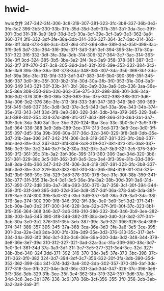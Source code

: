 # hwid-
hwid文件
347-342-3f4-306-3c8-319-307-381-323-3fc-3b8-337-36b-3e3-3fe-3c2
396-3b5-330-33b-37b-35d-35d-3e9-37b-35f-3b1-3da-3cc-391-301-3bd
31f-31f-3a9-3b9-30d-3c3-30a-3cf-39e-3cf-3a9-3e3-362-3a8-360-374
3f6-332-3df-3fe-38a-3db-314-306-327-364-3c7-3ac-314-363-38e-3ff
3d4-373-368-3cb-333-36d-312-364-38e-389-3e4-350-399-3ac-3f9-3e5
3d7-33c-364-3f6-39c-371-3d3-3df-3ef-394-395-3fe-37b-30a-331-322
3f6-332-3df-3fe-38a-3db-314-306-327-364-3c7-3ac-314-363-38e-3ff
3cd-324-385-3b5-3be-3a2-3f4-3ec-3a9-358-378-381-387-3c3-362-3f7
31f-370-3d7-3c8-305-39d-3a4-32f-320-39e-353-332-384-3c2-3de-3a6
39b-36e-39a-38f-378-3da-348-385-307-3da-35b-366-3bf-3dc-3e1-39a
36c-3fc-313-3fd-333-3df-347-383-349-3b0-390-399-35f-345-3d6-337
3d0-3fc-35f-303-3b2-31d-30d-30a-3fb-3f0-353-31e-30d-3a3-309-349
343-321-30f-33b-341-3b1-38c-3a9-30a-3a6-3cb-336-3aa-36e-3c5-36a
308-350-36b-326-363-35e-375-302-398-388-301-3d6-34a-306-3d2-376
308-350-36b-326-363-35e-375-302-398-388-301-3d6-34a-306-3d2-376
36c-3fc-313-3fd-333-3df-347-383-349-3b0-390-399-35f-345-3d6-337
35c-3d8-3d3-37e-3c5-343-3ef-33a-39e-343-34b-374-35e-313-343-34f
33d-3f8-3e8-380-328-3d4-3db-34a-379-365-329-3e6-3cf-388-302-354
324-37d-398-3fc-3f7-363-39f-366-310-36d-3b1-3a7-305-3cb-3da-3d0
3af-3ce-3be-320-324-3ba-3ea-33c-3b0-3c7-3c9-378-3a6-364-336-388
3e9-3db-389-3ce-374-313-3cd-373-3e8-3ce-3d0-3ff-355-397-3d5-35a
39b-396-30a-317-36d-32d-340-329-3f8-3d8-3db-35e-3d7-31b-3ae-306
347-342-3f4-306-3c8-319-307-381-323-3fc-3b8-337-36b-3e3-3fe-3c2
347-342-3f4-306-3c8-319-307-381-323-3fc-3b8-337-36b-3e3-3fe-3c2
344-3e7-3c2-30a-352-37c-3a7-3b3-32f-3e5-375-3d0-389-3f3-361-35c
31b-3a2-3bf-36c-395-313-360-306-3ad-34d-320-3b6-351-381-329-38c
3c5-30f-362-3d1-3e5-3ca-3e4-3f3-39e-31b-33d-386-3a8-3da-34b-366
347-342-3f4-306-3c8-319-307-381-323-3fc-3b8-337-36b-3e3-3fe-3c2
329-3b3-383-351-3f0-3fc-365-394-328-3f1-31d-325-3d2-3b9-369-39c
31d-329-3d8-378-330-378-3ee-31c-30f-38b-359-341-38c-377-31f-355
31e-3c4-3d1-3c5-36e-3fe-3a2-38b-30d-391-3a6-31d-357-390-372-3d8
39b-3a7-38a-393-350-370-3a7-358-3c1-30f-394-344-358-3f0-33f-3e0
395-3d0-32d-35d-3d9-357-3df-36a-378-3a0-3da-38f-379-3ae-374-300
395-3d0-32d-35d-3d9-357-3df-36a-378-3a0-3da-38f-379-3ae-374-300
390-3f8-346-392-3ff-38c-3e0-3d0-3cf-3d2-37f-341-3cb-30a-3e0-3b2
3f7-300-346-328-3de-32b-37f-3f0-30f-37c-323-3b1-3f9-356-364-368
346-3d7-3d6-3f8-310-386-332-3b6-346-3b9-3ee-382-338-303-3a5-345
390-3f8-346-392-3ff-38c-3e0-3d0-3cf-3d2-37f-341-3cb-30a-3e0-3b2
376-351-35b-3eb-387-39c-3a9-32f-396-326-3e4-399-374-341-386-357
306-345-37a-368-3ca-36e-3d3-3fa-3a6-3e5-3ce-395-301-3ba-32e-3e3
3da-300-3fd-33a-3d9-35e-3d3-376-313-35c-317-3ef-334-34a-392-3f0
36d-3cf-333-3c6-36e-39a-300-3da-3d2-348-344-379-3e8-36e-3e7-39d
310-312-327-321-3ad-32a-3cc-31a-339-360-38c-3d7-3e0-3ef-361-34d
37a-3a3-3df-31f-3e7-3e5-377-321-3d4-3cc-32d-327-38b-3bd-340-324
3dd-371-392-316-370-38c-3e5-37e-373-3bc-398-37c-311-362-3f0-382
324-3d7-394-3df-3c7-356-332-30f-3fa-3db-390-35d-352-362-399-3bc
341-374-3d2-3a6-302-3db-302-357-370-3f6-3bf-3dc-377-318-3ce-3fb
322-34e-3d3-36c-331-3ad-3d4-347-326-37c-396-3e9-3f3-38d-3db-329
31b-3ee-35f-3e4-362-3fb-319-324-357-3d6-37a-33d-34d-3c6-3ec-3b1
376-336-3c6-378-36b-3cf-356-355-3f0-358-3cb-3eb-3a2-3a8-3a9-3f1

